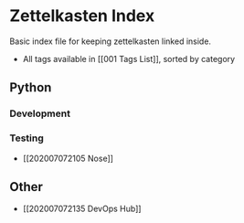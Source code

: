 # Zettelkasten Index
Basic index file for keeping zettelkasten linked inside.

- All tags available in [[001 Tags List]], sorted by category

## Python
### Development
### Testing
- [[202007072105 Nose]]

## Other
- [[202007072135 DevOps Hub]]